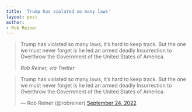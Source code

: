 ```yaml
---
title: 'Trump has violated so many laws'
layout: post
author:
- Rob Reiner
---
```


> Trump has violated so many laws, it’s hard to keep track. But the one we must never forget is he led an armed deadly Insurrection to Overthrow the Government of the United States of America.
>
> <cite>Rob Reiner, via Twitter</cite>

<blockquote class="twitter-tweet"><p lang="en" dir="ltr">Trump has violated so many laws, it’s hard to keep track. But the one we must never forget is he led an armed deadly Insurrection to Overthrow the Government of the United States of America.</p>&mdash; Rob Reiner (@robreiner) <a href="https://twitter.com/robreiner/status/1573479744380628992?ref_src=twsrc%5Etfw">September 24, 2022</a></blockquote> <script async src="https://platform.twitter.com/widgets.js" charset="utf-8"></script>
